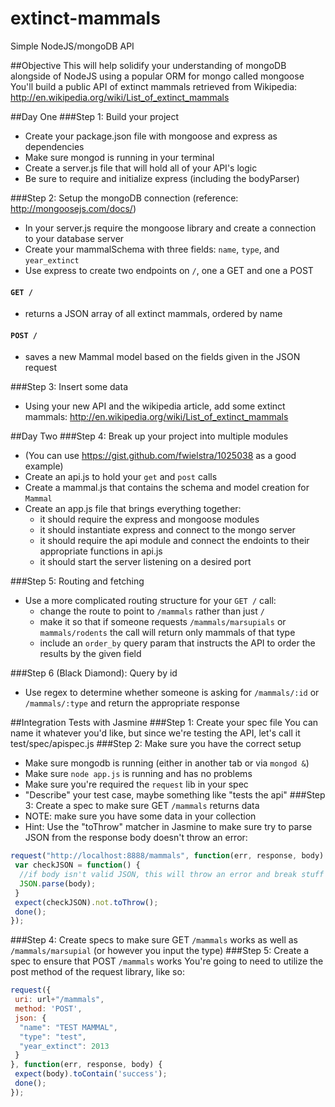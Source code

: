 extinct-mammals
===============

Simple NodeJS/mongoDB API

##Objective
This will help solidify your understanding of mongoDB alongside of NodeJS using a popular ORM for mongo called mongoose
You'll build a public API of extinct mammals retrieved from Wikipedia: http://en.wikipedia.org/wiki/List_of_extinct_mammals

##Day One
###Step 1: Build your project
* Create your package.json file with mongoose and express as dependencies
* Make sure mongod is running in your terminal
* Create a server.js file that will hold all of your API's logic
* Be sure to require and initialize express (including the bodyParser)

###Step 2: Setup the mongoDB connection (reference: http://mongoosejs.com/docs/)
* In your server.js require the mongoose library and create a connection to your database server
* Create your mammalSchema with three fields: `name`, `type`, and `year_extinct`
* Use express to create two endpoints on `/`, one a GET and one a POST

#### `GET /`
  * returns a JSON array of all extinct mammals, ordered by name
  
#### `POST /`
  * saves a new Mammal model based on the fields given in the JSON request

###Step 3: Insert some data
* Using your new API and the wikipedia article, add some extinct mammals: http://en.wikipedia.org/wiki/List_of_extinct_mammals

##Day Two
###Step 4: Break up your project into multiple modules
* (You can use https://gist.github.com/fwielstra/1025038 as a good example)
* Create an api.js to hold your `get` and `post` calls
* Create a mammal.js that contains the schema and model creation for `Mammal`
* Create an app.js file that brings everything together:
  * it should require the express and mongoose modules
  * it should instantiate express and connect to the mongo server
  * it should require the api module and connect the endoints to their appropriate functions in api.js
  * it should start the server listening on a desired port

###Step 5: Routing and fetching
* Use a more complicated routing structure for your `GET /` call:
  * change the route to point to `/mammals` rather than just `/`
  * make it so that if someone requests `/mammals/marsupials` or `mammals/rodents` the call will return only mammals of that type
  * include an `order_by` query param that instructs the API to order the results by the given field

###Step 6 (Black Diamond): Query by id
* Use regex to determine whether someone is asking for `/mammals/:id` or `/mammals/:type` and return the appropriate response

##Integration Tests with Jasmine
###Step 1: Create your spec file
You can name it whatever you'd like, but since we're testing the API, let's call it test/spec/apispec.js
###Step 2: Make sure you have the correct setup
* Make sure mongodb is running (either in another tab or via `mongod &`)
* Make sure `node app.js` is running and has no problems
* Make sure you're required the `request` lib in your spec
* "Describe" your test case, maybe something like "tests the api"
###Step 3: Create a spec to make sure GET `/mammals` returns data
* NOTE: make sure you have some data in your collection
* Hint: Use the "toThrow" matcher in Jasmine to make sure try to parse JSON from the response body doesn't throw an error:

```javascript
request("http://localhost:8888/mammals", function(err, response, body) {
 var checkJSON = function() {
  //if body isn't valid JSON, this will throw an error and break stuff
  JSON.parse(body);
 }
 expect(checkJSON).not.toThrow();
 done();
});
```

###Step 4: Create specs to make sure GET `/mammals` works as well as `/mammals/marsupial` (or however you input the type)
###Step 5: Create a spec to ensure that POST `/mammals` works
You're going to need to utilize the post method of the request library, like so:

```javascript
request({
 uri: url+"/mammals",
 method: 'POST',
 json: {
  "name": "TEST MAMMAL", 
  "type": "test", 
  "year_extinct": 2013
 } 
}, function(err, response, body) {
 expect(body).toContain('success');
 done();
});
```
